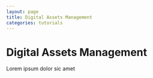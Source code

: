 ```yaml
---
layout: page
title: Digital Assets Management
categories: tutorials
---
```


# Digital Assets Management

Lorem ipsum dolor sic amet